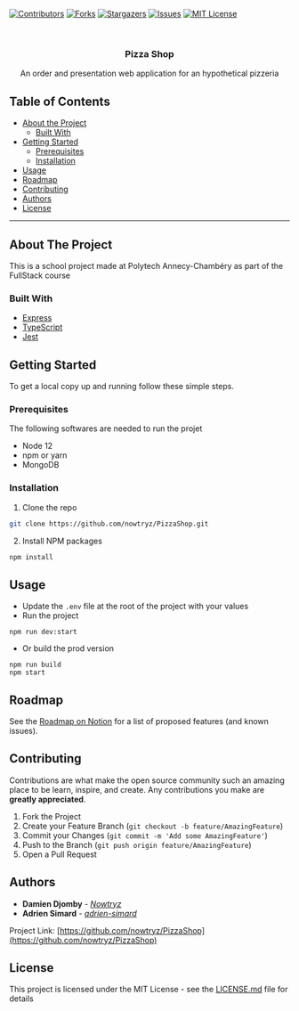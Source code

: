 <!-- PROJECT SHIELDS -->
[![Contributors][contributors-shield]][contributors-url]
[![Forks][forks-shield]][forks-url]
[![Stargazers][stars-shield]][stars-url]
[![Issues][issues-shield]][issues-url]
[![MIT License][license-shield]][license-url]


<br />
<h3 align="center">Pizza Shop</h3>

<p align="center">
An order and presentation web application for an hypothetical pizzeria
</p>



<!-- TABLE OF CONTENTS -->
## Table of Contents
* [About the Project](#about-the-project)
  * [Built With](#built-with)
* [Getting Started](#getting-started)
  * [Prerequisites](#prerequisites)
  * [Installation](#installation)
* [Usage](#usage)
* [Roadmap](#roadmap)
* [Contributing](#contributing)
* [Authors](#Authors)
* [License](#license)
___


<!-- ABOUT THE PROJECT -->
## About The Project

This is a school project made at Polytech Annecy-Chambéry as part of the FullStack course


### Built With

* [Express](https://expressjs.com/)
* [TypeScript](https://www.typescriptlang.org/)
* [Jest](https://jestjs.io/)


<!-- GETTING STARTED -->
## Getting Started

To get a local copy up and running follow these simple steps.

### Prerequisites

The following softwares are needed to run the projet
- Node 12
- npm or yarn
- MongoDB

### Installation

1. Clone the repo
```sh
git clone https://github.com/nowtryz/PizzaShop.git
```
2. Install NPM packages
```sh
npm install
```

<!-- USAGE EXAMPLES -->
## Usage

- Update the `.env` file at the root of the project with your values
- Run the project
```shell script
npm run dev:start
```
- Or build the prod version
```shell script
npm run build
npm start
```


<!-- ROADMAP -->
## Roadmap

See the [Roadmap on Notion](https://www.notion.so/0e53151b8e1a401ea7aa16a596d8db44?v=dd6932c297ed43f0b691378488f19240)
for a list of proposed features (and known issues).


<!-- CONTRIBUTING -->
## Contributing

Contributions are what make the open source community such an amazing place to be learn, inspire, and create. Any
contributions you make are **greatly appreciated**.

1. Fork the Project
2. Create your Feature Branch (`git checkout -b feature/AmazingFeature`)
3. Commit your Changes (`git commit -m 'Add some AmazingFeature'`)
4. Push to the Branch (`git push origin feature/AmazingFeature`)
5. Open a Pull Request


<!-- Authors -->
## Authors
- **Damien Djomby** - *[Nowtryz](https://github.com/nowtryz)*
- **Adrien Simard** - *[adrien-simard](https://github.com/adrien-simard)*

Project Link: [https://github.com/nowtryz/PizzaShop](https://github.com/nowtryz/PizzaShop)


## License
This project is licensed under the MIT License - see the [LICENSE.md](LICENSE.md) file for details



<!-- MARKDOWN LINKS & IMAGES -->
<!-- https://www.markdownguide.org/basic-syntax/#reference-style-links -->
[contributors-shield]: https://img.shields.io/github/contributors/nowtryz/PizzaShop.svg?style=flat-square
[contributors-url]: https://github.com/nowtryz/PizzaShop/graphs/contributors
[forks-shield]: https://img.shields.io/github/forks/nowtryz/PizzaShop.svg?style=flat-square
[forks-url]: https://github.com/nowtryz/PizzaShop/network/members
[stars-shield]: https://img.shields.io/github/stars/nowtryz/PizzaShop.svg?style=flat-square
[stars-url]: https://github.com/nowtryz/PizzaShop/stargazers
[issues-shield]: https://img.shields.io/github/issues/nowtryz/PizzaShop.svg?style=flat-square
[issues-url]: https://github.com/nowtryz/PizzaShop/issues
[license-shield]: https://img.shields.io/github/license/nowtryz/PizzaShop.svg?style=flat-square
[license-url]: https://github.com/nowtryz/PizzaShop/blob/master/LICENSE.txt
[linkedin-shield]: https://img.shields.io/badge/-LinkedIn-black.svg?style=flat-square&logo=linkedin&colorB=555
[linkedin-url]: https://linkedin.com/in/nowtryz
[product-screenshot]: images/screenshot.png
